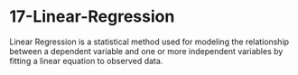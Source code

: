 # 17-Linear-Regression
Linear Regression is a statistical method used for modeling the relationship between a dependent variable and one or more independent variables by fitting a linear equation to observed data.
